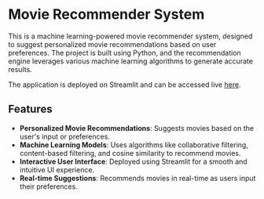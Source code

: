 # Movie Recommender System

This is a machine learning-powered movie recommender system, designed to suggest personalized movie recommendations based on user preferences. The project is built using Python, and the recommendation engine leverages various machine learning algorithms to generate accurate results.

The application is deployed on Streamlit and can be accessed live [here](https://movierecommender-8yvx7rb9zjc9pcdszxcssu.streamlit.app/).

## Features

- **Personalized Movie Recommendations**: Suggests movies based on the user's input or preferences.
- **Machine Learning Models**: Uses algorithms like collaborative filtering, content-based filtering, and cosine similarity to recommend movies.
- **Interactive User Interface**: Deployed using Streamlit for a smooth and intuitive UI experience.
- **Real-time Suggestions**: Recommends movies in real-time as users input their preferences.


